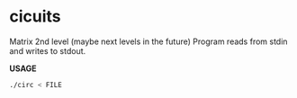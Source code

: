 # cicuits

Matrix 2nd level (maybe next levels in the future)
Program reads from stdin and writes to stdout.


**USAGE**
```bash
./circ < FILE
```